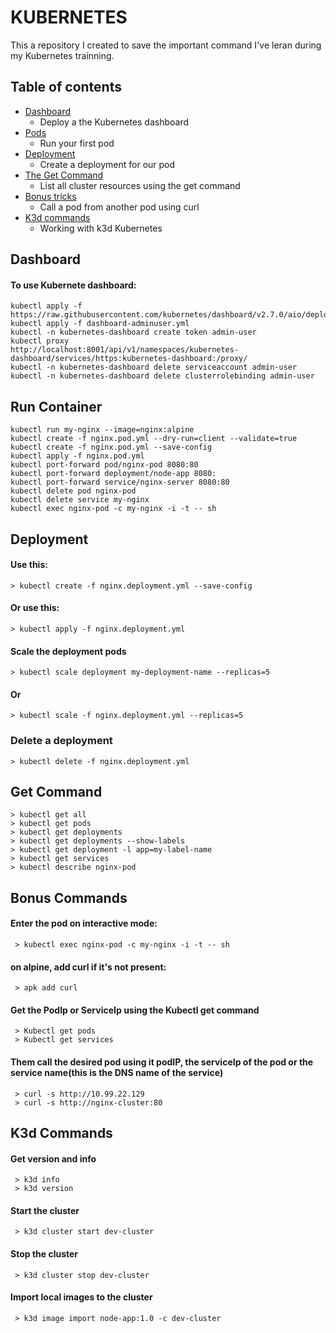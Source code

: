# KUBERNETES
 This a repository I created to save the important command I've leran during my Kubernetes trainning.

 ## Table of contents
 

- [Dashboard](#dashboard)
  - Deploy a the Kubernetes dashboard
- [Pods](#run-container)
  - Run your first pod
- [Deployment](#deployment)
  - Create a deployment for our pod
- [The Get Command](#get-command)
  - List all cluster resources using the get command
- [Bonus tricks](#bonus-commands)
  - Call a pod from another pod using curl
- [K3d commands](#k3d-commands)
  - Working with k3d Kubernetes

## Dashboard
#### To use Kubernete dashboard:

    kubectl apply -f https://raw.githubusercontent.com/kubernetes/dashboard/v2.7.0/aio/deploy/recommended.yaml
    kubectl apply -f dashboard-adminuser.yml  
    kubectl -n kubernetes-dashboard create token admin-user
    kubectl proxy
    http://localhost:8001/api/v1/namespaces/kubernetes-dashboard/services/https:kubernetes-dashboard:/proxy/
    kubectl -n kubernetes-dashboard delete serviceaccount admin-user
    kubectl -n kubernetes-dashboard delete clusterrolebinding admin-user

## Run Container
    kubectl run my-nginx --image=nginx:alpine  
    kubectl create -f nginx.pod.yml --dry-run=client --validate=true
    kubectl create -f nginx.pod.yml --save-config
    kubectl apply -f nginx.pod.yml
    kubectl port-forward pod/nginx-pod 8080:80
    kubectl port-forward deployment/node-app 8080:
    kubectl port-forward service/nginx-server 8080:80
    kubectl delete pod nginx-pod
    kubectl delete service my-nginx
    kubectl exec nginx-pod -c my-nginx -i -t -- sh
  
## Deployment
  #### Use this:

    > kubectl create -f nginx.deployment.yml --save-config

  #### Or use this:

    > kubectl apply -f nginx.deployment.yml
  
  #### Scale the deployment pods
  
    > kubectl scale deployment my-deployment-name --replicas=5

  #### Or 

    > kubectl scale -f nginx.deployment.yml --replicas=5

  ### Delete a deployment

    > kubectl delete -f nginx.deployment.yml
  
    
## Get Command
    > kubectl get all
    > kubectl get pods
    > kubectl get deployments
    > kubectl get deployments --show-labels
    > kubectl get deployment -l app=my-label-name
    > kubectl get services
    > kubectl describe nginx-pod

## Bonus Commands
 #### Enter the pod on interactive mode:

     > kubectl exec nginx-pod -c my-nginx -i -t -- sh
 #### on alpine, add curl if it's not present:

     > apk add curl

 #### Get the PodIp or ServiceIp using the Kubectl get command

     > Kubectl get pods
     > Kubectl get services

 #### Them call the desired pod using it podIP, the serviceIp of the pod or the service name(this is the DNS name of the service)

     > curl -s http://10.99.22.129
     > curl -s http://nginx-cluster:80

## K3d Commands

  #### Get version and info
     > k3d info
     > k3d version
     
  #### Start the cluster
     > k3d cluster start dev-cluster
  
  #### Stop the cluster
     > k3d cluster stop dev-cluster
    
  #### Import local images to the cluster
     > k3d image import node-app:1.0 -c dev-cluster